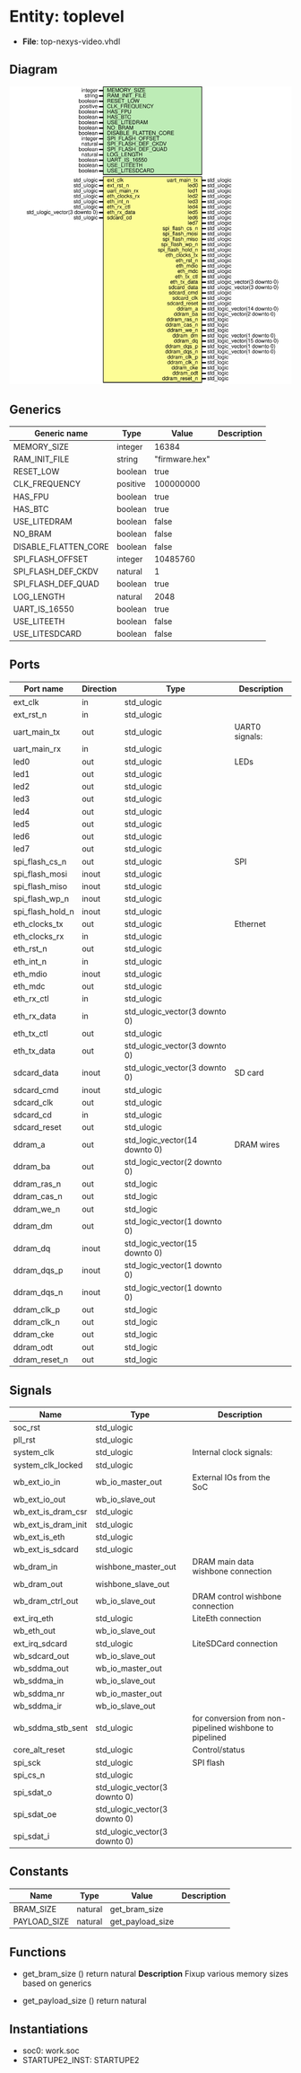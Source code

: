 # Entity: toplevel

- **File**: top-nexys-video.vhdl
## Diagram

![Diagram](top-nexys-video.svg "Diagram")
## Generics

| Generic name         | Type     | Value          | Description |
| -------------------- | -------- | -------------- | ----------- |
| MEMORY_SIZE          | integer  | 16384          |             |
| RAM_INIT_FILE        | string   | "firmware.hex" |             |
| RESET_LOW            | boolean  | true           |             |
| CLK_FREQUENCY        | positive | 100000000      |             |
| HAS_FPU              | boolean  | true           |             |
| HAS_BTC              | boolean  | true           |             |
| USE_LITEDRAM         | boolean  | false          |             |
| NO_BRAM              | boolean  | false          |             |
| DISABLE_FLATTEN_CORE | boolean  | false          |             |
| SPI_FLASH_OFFSET     | integer  | 10485760       |             |
| SPI_FLASH_DEF_CKDV   | natural  | 1              |             |
| SPI_FLASH_DEF_QUAD   | boolean  | true           |             |
| LOG_LENGTH           | natural  | 2048           |             |
| UART_IS_16550        | boolean  | true           |             |
| USE_LITEETH          | boolean  | false          |             |
| USE_LITESDCARD       | boolean  | false          |             |
## Ports

| Port name        | Direction | Type                          | Description    |
| ---------------- | --------- | ----------------------------- | -------------- |
| ext_clk          | in        | std_ulogic                    |                |
| ext_rst_n        | in        | std_ulogic                    |                |
| uart_main_tx     | out       | std_ulogic                    | UART0 signals: |
| uart_main_rx     | in        | std_ulogic                    |                |
| led0             | out       | std_ulogic                    | LEDs           |
| led1             | out       | std_ulogic                    |                |
| led2             | out       | std_ulogic                    |                |
| led3             | out       | std_ulogic                    |                |
| led4             | out       | std_ulogic                    |                |
| led5             | out       | std_ulogic                    |                |
| led6             | out       | std_ulogic                    |                |
| led7             | out       | std_ulogic                    |                |
| spi_flash_cs_n   | out       | std_ulogic                    | SPI            |
| spi_flash_mosi   | inout     | std_ulogic                    |                |
| spi_flash_miso   | inout     | std_ulogic                    |                |
| spi_flash_wp_n   | inout     | std_ulogic                    |                |
| spi_flash_hold_n | inout     | std_ulogic                    |                |
| eth_clocks_tx    | out       | std_ulogic                    | Ethernet       |
| eth_clocks_rx    | in        | std_ulogic                    |                |
| eth_rst_n        | out       | std_ulogic                    |                |
| eth_int_n        | in        | std_ulogic                    |                |
| eth_mdio         | inout     | std_ulogic                    |                |
| eth_mdc          | out       | std_ulogic                    |                |
| eth_rx_ctl       | in        | std_ulogic                    |                |
| eth_rx_data      | in        | std_ulogic_vector(3 downto 0) |                |
| eth_tx_ctl       | out       | std_ulogic                    |                |
| eth_tx_data      | out       | std_ulogic_vector(3 downto 0) |                |
| sdcard_data      | inout     | std_ulogic_vector(3 downto 0) | SD card        |
| sdcard_cmd       | inout     | std_ulogic                    |                |
| sdcard_clk       | out       | std_ulogic                    |                |
| sdcard_cd        | in        | std_ulogic                    |                |
| sdcard_reset     | out       | std_ulogic                    |                |
| ddram_a          | out       | std_logic_vector(14 downto 0) | DRAM wires     |
| ddram_ba         | out       | std_logic_vector(2 downto 0)  |                |
| ddram_ras_n      | out       | std_logic                     |                |
| ddram_cas_n      | out       | std_logic                     |                |
| ddram_we_n       | out       | std_logic                     |                |
| ddram_dm         | out       | std_logic_vector(1 downto 0)  |                |
| ddram_dq         | inout     | std_logic_vector(15 downto 0) |                |
| ddram_dqs_p      | inout     | std_logic_vector(1 downto 0)  |                |
| ddram_dqs_n      | inout     | std_logic_vector(1 downto 0)  |                |
| ddram_clk_p      | out       | std_logic                     |                |
| ddram_clk_n      | out       | std_logic                     |                |
| ddram_cke        | out       | std_logic                     |                |
| ddram_odt        | out       | std_logic                     |                |
| ddram_reset_n    | out       | std_logic                     |                |
## Signals

| Name                | Type                          | Description                                               |
| ------------------- | ----------------------------- | --------------------------------------------------------- |
| soc_rst             | std_ulogic                    |                                                           |
| pll_rst             | std_ulogic                    |                                                           |
| system_clk          | std_ulogic                    |  Internal clock signals:                                  |
| system_clk_locked   | std_ulogic                    |                                                           |
| wb_ext_io_in        | wb_io_master_out              |  External IOs from the SoC                                |
| wb_ext_io_out       | wb_io_slave_out               |                                                           |
| wb_ext_is_dram_csr  | std_ulogic                    |                                                           |
| wb_ext_is_dram_init | std_ulogic                    |                                                           |
| wb_ext_is_eth       | std_ulogic                    |                                                           |
| wb_ext_is_sdcard    | std_ulogic                    |                                                           |
| wb_dram_in          | wishbone_master_out           |  DRAM main data wishbone connection                       |
| wb_dram_out         | wishbone_slave_out            |                                                           |
| wb_dram_ctrl_out    | wb_io_slave_out               |  DRAM control wishbone connection                         |
| ext_irq_eth         | std_ulogic                    |  LiteEth connection                                       |
| wb_eth_out          | wb_io_slave_out               |                                                           |
| ext_irq_sdcard      | std_ulogic                    |  LiteSDCard connection                                    |
| wb_sdcard_out       | wb_io_slave_out               |                                                           |
| wb_sddma_out        | wb_io_master_out              |                                                           |
| wb_sddma_in         | wb_io_slave_out               |                                                           |
| wb_sddma_nr         | wb_io_master_out              |                                                           |
| wb_sddma_ir         | wb_io_slave_out               |                                                           |
| wb_sddma_stb_sent   | std_ulogic                    |  for conversion from non-pipelined wishbone to pipelined  |
| core_alt_reset      | std_ulogic                    |  Control/status                                           |
| spi_sck             | std_ulogic                    |  SPI flash                                                |
| spi_cs_n            | std_ulogic                    |                                                           |
| spi_sdat_o          | std_ulogic_vector(3 downto 0) |                                                           |
| spi_sdat_oe         | std_ulogic_vector(3 downto 0) |                                                           |
| spi_sdat_i          | std_ulogic_vector(3 downto 0) |                                                           |
## Constants

| Name         | Type    | Value             | Description |
| ------------ | ------- | ----------------- | ----------- |
| BRAM_SIZE    | natural |  get_bram_size    |             |
| PAYLOAD_SIZE | natural |  get_payload_size |             |
## Functions
- get_bram_size <font id="function_arguments">()</font> <font id="function_return">return natural </font>
**Description**
 Fixup various memory sizes based on generics

- get_payload_size <font id="function_arguments">()</font> <font id="function_return">return natural </font>
## Instantiations

- soc0: work.soc
- STARTUPE2_INST: STARTUPE2
